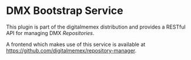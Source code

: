 # DMX Bootstrap Service

This plugin is part of the digitalmemex distribution and provides a RESTful API for managing DMX _Repositories_.

A frontend which makes use of this service is available at https://github.com/digitalmemex/repository-manager.
